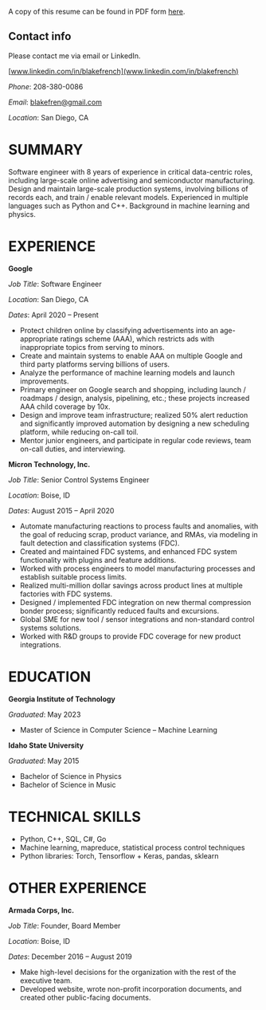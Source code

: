 A copy of this resume can be found in PDF form [here](https://blakefren.github.io/resume.pdf).

## Contact info
Please contact me via email or LinkedIn.

[www.linkedin.com/in/blakefrench](www.linkedin.com/in/blakefrench)

*Phone*: 208-380-0086

*Email*: blakefren@gmail.com

*Location*: San Diego, CA

# SUMMARY

Software engineer with 8 years of experience in critical data-centric roles, including large-scale online advertising and semiconductor manufacturing. Design and maintain large-scale production systems, involving billions of records each, and train / enable relevant models. Experienced in multiple languages such as Python and C++. Background in machine learning and physics.

# EXPERIENCE

**Google**

*Job Title*: Software Engineer

*Location*: San Diego, CA

*Dates*: April 2020 – Present

* Protect children online by classifying advertisements into an age-appropriate ratings scheme (AAA), which
restricts ads with inappropriate topics from serving to minors.
* Create and maintain systems to enable AAA on multiple Google and third party platforms serving billions
of users.
* Analyze the performance of machine learning models and launch improvements.
* Primary engineer on Google search and shopping, including launch / roadmaps / design, analysis,
pipelining, etc.; these projects increased AAA child coverage by 10x.
* Design and improve team infrastructure; realized 50% alert reduction and significantly improved
automation by designing a new scheduling platform, while reducing on-call toil.
* Mentor junior engineers, and participate in regular code reviews, team on-call duties, and interviewing.

**Micron Technology, Inc.**

*Job Title*: Senior Control Systems Engineer

*Location*: Boise, ID

*Dates*: August 2015 – April 2020

* Automate manufacturing reactions to process faults and anomalies, with the goal of reducing scrap,
product variance, and RMAs, via modeling in fault detection and classification systems (FDC).
* Created and maintained FDC systems, and enhanced FDC system functionality with plugins and feature
additions.
* Worked with process engineers to model manufacturing processes and establish suitable process limits.
* Realized multi-million dollar savings across product lines at multiple factories with FDC systems.
* Designed / implemented FDC integration on new thermal compression bonder process; significantly
reduced faults and excursions.
* Global SME for new tool / sensor integrations and non-standard control systems solutions.
* Worked with R&D groups to provide FDC coverage for new product integrations.

# EDUCATION

**Georgia Institute of Technology**

*Graduated*: May 2023

* Master of Science in Computer Science – Machine Learning

**Idaho State University**

*Graduated*: May 2015

* Bachelor of Science in Physics
* Bachelor of Science in Music

# TECHNICAL SKILLS

* Python, C++, SQL, C#, Go
* Machine learning, mapreduce, statistical process control techniques
* Python libraries: Torch, Tensorflow + Keras, pandas, sklearn

# OTHER EXPERIENCE

**Armada Corps, Inc.**

*Job Title*: Founder, Board Member

*Location*: Boise, ID

*Dates*: December 2016 – August 2019

* Make high-level decisions for the organization with the rest of the executive team.
* Developed website, wrote non-profit incorporation documents, and created other public-facing
documents.
